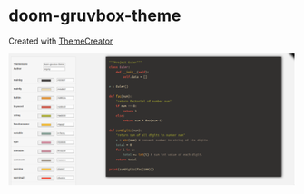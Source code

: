 # doom-gruvbox-theme

Created with [ThemeCreator](https://github.com/mswift42/themecreator)

![Screenshot](https://github.com/forgoty/doom-gruvbox-theme/raw/main/screenshot.png)
